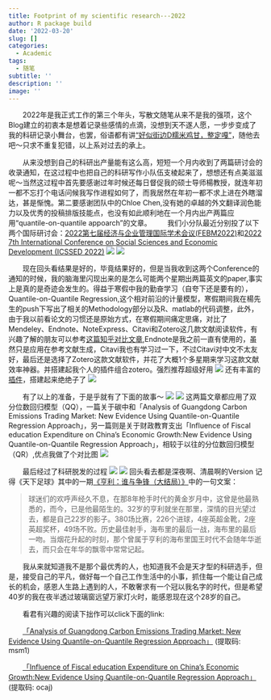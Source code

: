```yaml
---
title: Footprint of my scientific research---2022
author: R package build
date: '2022-03-20'
slug: []
categories:
  - Academic
tags:
  - 随笔
subtitle: ''
description: ''
image: ''
---
```

&emsp;&emsp;2022年是我正式工作的第三个年头，写散文随笔从来不是我的强项，这个Blog建立的初衷本是想着记录些感情的点滴，没想到天不遂人愿，一步步变成了我的科研记录小舞台，也罢，俗语都有讲[“好似街边D糯米鸡甘，整定嘎”](http://k.sina.com.cn/article_5761198886_m15764eb2603300i16s.html)，随他去吧～只求不重复犯错，以上系对过去的承上。

&emsp;&emsp;从来没想到自己的科研出产量能有这么高，短短一个月内收到了两篇研讨会的收录通知，在这过程中也把自己的科研写作小队伍支棱起来了，想想还有点美滋滋呢～当然这过程中首先要感谢过年时候还每日督促我的硕士导师楊教授，就连年初一都不忘打个电话问候我写作进程如何了，而我居然在年初一都不求上进在外瞎溜达，甚是惭愧。第二要感谢团队中的Chloe Chen,没有她的卓越的外文翻译润色能力以及优秀的投稿排版技能点，也没有如此顺利地在一个月内出产两篇应用“quantile-on-quantile appoarch”的文章。
&emsp;&emsp;我们小分队最近分别投了以下两个国际研讨会：[2022第七届经济与企业管理国际学术会议(FEBM2022)](http://www.febm.org/DefaultCn.aspx)和[2022 7th International Conference on Social Sciences and Economic Development (ICSSED 2022)](http://icssed.org/)
![](/post/2022-03-20-footprint-of-my-scientific-research-2022/南京和武汉研讨会_files/febmintro.jpg)
![](/post/2022-03-20-footprint-of-my-scientific-research-2022/南京和武汉研讨会_files/icssedintr.jpg)

&emsp;&emsp;现在回头看结果是好的，毕竟结果好的，但是当我收到这两个Conference的通知的时候，我的脑海里闪现出来的是怎么可能两个星期出两篇英文的paper,事实上是真的是奇迹会发生的。得益于寒假中我的勤奋学习（自夸下还是要有的），Quantile-on-Quantile Regression,这个相对前沿的计量模型，寒假期间我在楊先生的push下写出了相关的Methodology部分以及R、matlab的代码调整，此外，由于我以前看论文的习惯还是原始方式，在寒假期间痛定思痛，对比了Mendeley、Endnote、NoteExpress、Citavi和Zotero这几款文献阅读软件，有兴趣了解的朋友可以参考[这篇知乎对比文章](https://zhuanlan.zhihu.com/p/348608795),Endnote是我之前一直有使用的，虽然只是应用在参考文献生成，Citavi我也有学习过一下，不过Citavi对中文不太友好，最后还是选择了Zotero这款文献软件，并花了大概1个多星期来学习这款文献效率神器。并搭建起我个人的插件组合zotero。强烈推荐超级好用
![](/post/2022-03-20-footprint-of-my-scientific-research-2022/南京和武汉研讨会_files/zoterodemo.jpg)
还有丰富的[插件](https://www.wolai.com/aaronlee/emf3WFV7ypPeoS9byc9B9J)，搭建起来绝绝子了
![](/post/2022-03-20-footprint-of-my-scientific-research-2022/南京和武汉研讨会_files/插件.jpg)

&emsp;&emsp;有了以上的准备，于是乎就有了下面的故事～
![](/post/2022-03-20-footprint-of-my-scientific-research-2022/南京和武汉研讨会_files/febm_received.jpg)
![](/post/2022-03-20-footprint-of-my-scientific-research-2022/南京和武汉研讨会_files/wuhan_received.jpg)
这两篇文章都应用了双分位数回归模型（QQ），一篇关于碳中和「Analysis of Guangdong Carbon Emissions Trading Market: New Evidence Using Quantile-on-Quantile Regression Approach」，另一篇则是关于财政教育支出「Influence of Fiscal education Expenditure on China’s Economic Growth:New Evidence Using Quantile-on-Quantile Regression Approach」，相较于以往的分位数回归模型（QR）,优点我做了个对比图
![](/post/2022-03-20-footprint-of-my-scientific-research-2022/南京和武汉研讨会_files/对比图.jpg)

&emsp;&emsp;最后经过了科研脱发的过程
![](/post/2022-03-20-footprint-of-my-scientific-research-2022/南京和武汉研讨会_files/过程1.jpg)
![](/post/2022-03-20-footprint-of-my-scientific-research-2022/南京和武汉研讨会_files/过程2.jpg)
回头看去都是深夜啊、清晨啊的Version
记得《天下足球》其中的一期[《亨利：谁与争锋（大结局）》](https://www.bilibili.com/video/BV1zx41127Xz?spm_id_from=333.337.search-card.all.click)中的一句文案：
> 球迷们的欢呼声经久不息，在那8年枪手时代的黄金岁月中，这曾是他最熟悉的，而今，已是他最陌生的。32岁的亨利就坐在那里，深情的目光望过去，都是自己22岁的影子。380场比赛，226个进球，4座英超金靴，2座英超奖杯，49场不败。历史最佳射手，海布里的最后一战，海布里的最后一吻。当烟花升起的时刻，那个曾属于亨利的海布里国王时代不会随年华逝去，而只会在年华的飘零中常常记起。

&emsp;&emsp;我从来就知道我不是那个最优秀的人，也知道我不会是天才型的科研选手，但是，接受自己的平凡，做好每一个自己工作生活中的小事，抓住每一个能让自己成长的机会，感恩人生路上遇到的人，不敢奢求有一个冠以我名字的时代，但是希望40岁的我在夜半透过玻璃窗远望万家灯火时，能感恩现在这个28岁的自己。

&emsp;&emsp;看君有兴趣的阅读下拙作可以click下面的link:

&emsp;&emsp;[「Analysis of Guangdong Carbon Emissions Trading Market: New Evidence Using Quantile-on-Quantile Regression Approach」](https://pan.baidu.com/s/1j0O8oSMDcOE8VlGux-2joQ) (提取码: msm1)

&emsp;&emsp;[「Influence of Fiscal education Expenditure on China’s Economic Growth:New Evidence Using Quantile-on-Quantile Regression Approach」]( https://pan.baidu.com/s/1hCbBMXHf_RDSc5QQSNCaRA) (提取码: ocaj)





